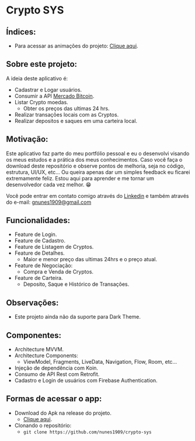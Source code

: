 # Crypto SYS

## Índices:
- Para acessar as animações do projeto: <a href="https://github.com/nunes1909/crypto-sys/wiki">Clique aqui</a>.

## Sobre este projeto:
A ideia deste aplicativo é:
- Cadastrar e Logar usuários.
- Consumir a API <a href="https://www.mercadobitcoin.com.br/api-doc/">Mercado Bitcoin</a>.
- Listar Crypto moedas.
  - Obter os preços das ultimas 24 hrs.
- Realizar transações locais com as Cryptos.
- Realizar depositos e saques em uma carteira local.

## Motivação:
Este aplicativo faz parte do meu portfólio pessoal e eu o desenvolvi visando os meus estudos e a prática dos meus conhecimentos. Caso você faça o download deste repositório e observe pontos de melhoria, seja no código, estrutura, UI/UX, etc... Ou queira apenas dar um simples feedback eu ficarei extremamente feliz. Estou aqui para aprender e me tornar um desenvolvedor cada vez melhor. 😁

Você pode entrar em contato comigo através do <a href="https://www.linkedin.com/in/nunes1909/">Linkedin</a> e também através do e-mail: <a href="mailto:gnunes1909@gmail.com">gnunes1909@gmail.com</a>

## Funcionalidades:
- Feature de Login.
- Feature de Cadastro.
- Feature de Listagem de Cryptos.
- Feature de Detalhes.
  - Maior e menor preço das ultimas 24hrs e o preço atual.
- Feature de Negociação: 
  - Compra e Venda de Cryptos.
- Feature de Carteira.
  - Deposito, Saque e Histórico de Transações.

## Observações:
- Este projeto ainda não da suporte para Dark Theme.

## Componentes:
- Architecture MVVM.
- Architecture Components:
  - ViewModel, Fragments, LiveData, Navigation, Flow, Room, etc...
- Injeção de dependência com Koin.
- Consumo de API Rest com Retrofit.
- Cadastro e Login de usuários com Firebase Authentication.

## Formas de acessar o app:
- Download do Apk na release do projeto.
  - <a href="https://github.com/nunes1909/crypto-sys/releases/tag/v1.0">Clique aqui</a>.
- Clonando o repositório:
  - ``` git clone https://github.com/nunes1909/crypto-sys ```


